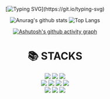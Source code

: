 <div align="center">
  
[![Typing SVG](https://readme-typing-svg.demolab.com?font=Itim&size=40&pause=1000&color=C1C3FF&center=true&vCenter=true&repeat=false&width=500&height=200&lines=Hi+there%2Cit's+been+ages.)](https://git.io/typing-svg)

![Anurag's github stats](https://github-readme-stats.vercel.app/api?username=TaroHong&show_icons=true&theme=discord_old_blurple)
![Top Langs](https://github-readme-stats.vercel.app/api/top-langs/?username=TaroHong&layout=compact&theme=discord_old_blurple)
  
[![Ashutosh's github activity graph](https://github-readme-activity-graph.cyclic.app/graph?username=TaroHong&theme=tokyo-night)](https://github.com/ashutosh00710/github-readme-activity-graph)
  
  <div align=center><h1>📚 STACKS</h1></div>
 <img src="https://img.shields.io/badge/java-007396?style=for-the-badge&logo=java&logoColor=white"> 
  <img src="https://img.shields.io/badge/c++-EF2D5E?style=for-the-badge&logo=c%2B%2B&logoColor=white">
  <img src="https://img.shields.io/badge/python-3776AB?style=for-the-badge&logo=python&logoColor=white"> 
  <br>
  <img src="https://img.shields.io/badge/html5-E34F26?style=for-the-badge&logo=html5&logoColor=white"> 
  <img src="https://img.shields.io/badge/javascript-F7DF1E?style=for-the-badge&logo=javascript&logoColor=black"> 
  <img src="https://img.shields.io/badge/css-7A1FA2?style=for-the-badge&logo=css3&logoColor=white"> 
  <img src="https://img.shields.io/badge/jquery-00B388?style=for-the-badge&logo=jquery&logoColor=white">
  <br>
  <img src="https://img.shields.io/badge/mysql-4479A1?style=for-the-badge&logo=mysql&logoColor=white">
  <img src="https://img.shields.io/badge/github-181717?style=for-the-badge&logo=github&logoColor=white">
  <img src="https://img.shields.io/badge/linux-FCC624?style=for-the-badge&logo=linux&logoColor=black">
</a>
</div>


